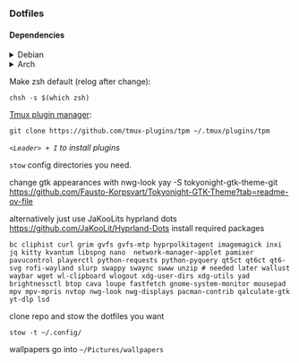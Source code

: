 ### Dotfiles

#### Dependencies

<details>
<summary>Debian</summary>

Add NVIM ppa:
```
sudo add-apt-repository ppa:neovim-ppa/unstable -y
sudo apt update
```

Add Nodejs ppa:
```
curl -fsSL https://deb.nodesource.com/setup_lts.x | sudo -E bash -
```

Install requirements: 
``` 
sudo apt install golang i3 zsh curl tmux fonts-powerline picom rofi alacritty polybar stow git xclip make gcc ripgrep unzip neovim bash bc coreutils gawk jq playerctl autocutsel nodejs -y
```

Install [fonts](https://github.com/powerline/fonts): 
```
git clone https://github.com/powerline/fonts.git --depth=1
./fonts/install.sh
rm -rf fonts
```

if tmux/nvim icons dont show up install nerd fonts, should probably just switch to one of these but i can't be bothered right now
```
sudo apt install wget fontconfig \
&& wget -P ~/.local/share/fonts https://github.com/ryanoasis/nerd-fonts/releases/latest/download/Meslo.zip \
&& cd ~/.local/share/fonts && unzip Meslo.zip && rm *Windows* && rm Meslo.zip && fc-cache -fv
```

Install [oh-my-zsh](https://github.com/ohmyzsh/ohmyzsh):
```
sh -c "$(curl -fsSL https://raw.githubusercontent.com/ohmyzsh/ohmyzsh/master/tools/install.sh)"
```

[Powerlevel10k](https://github.com/romkatv/powerlevel10k):
``` 
git clone --depth=1 https://github.com/romkatv/powerlevel10k.git ${ZSH_CUSTOM:-$HOME/.oh-my-zsh/custom}/themes/powerlevel10k
```

</details>

<details>
    <summary>Arch</summary>


```
pacman -Syu
pacman -S base-devel git go zsh curl tmux alacritty stow xclip make gcc ripgrep unzip neovim bc gawk jq playerctl nodejs gopls nerd-fonts wl-clipboard
```

Hyprland machines: 
```
sudo pacman -S hyprland xdg-desktop-portal-hyprland wayland wlroots rofi-wayland waybar swaylock wlogout grim slurp xorg-xwayland ttf-font-awesome imagemagick hyprpaper swaync pipewire pipewire-alsa pipewire-pulse pavucontrol nemo blueman alsa-utils nm-connection-editor
```

Install yay
```
git clone https://aur.archlinux.org/yay.git
cd yay
makepkg -si
```

Might want to install oh-my-zsh manually
```
yay -S autocutsel zsh-theme-powerlevel10k-git oh-my-zsh-git zsh-autocomplete-git
```

Uncomment multilib lines in '/etc/pacman.conf' then 'sudo pacman -Sy'

</details>

Make zsh default (relog after change):
```
chsh -s $(which zsh)
```

[Tmux plugin manager](https://github.com/tmux-plugins/tpm): 
```
git clone https://github.com/tmux-plugins/tpm ~/.tmux/plugins/tpm
```
*`<Leader> + I` to install plugins*

`stow` config directories you need.

change gtk appearances with nwg-look
yay -S tokyonight-gtk-theme-git 
https://github.com/Fausto-Korpsvart/Tokyonight-GTK-Theme?tab=readme-ov-file

alternatively just use JaKooLits hyprland dots https://github.com/JaKooLit/Hyprland-Dots
install required packages  
```
bc cliphist curl grim gvfs gvfs-mtp hyprpolkitagent imagemagick inxi jq kitty kvantum libspng nano  network-manager-applet pamixer pavucontrol playerctl python-requests python-pyquery qt5ct qt6ct qt6-svg rofi-wayland slurp swappy swaync swww unzip # needed later wallust waybar wget wl-clipboard wlogout xdg-user-dirs xdg-utils yad brightnessctl btop cava loupe fastfetch gnome-system-monitor mousepad mpv mpv-mpris nvtop nwg-look nwg-displays pacman-contrib qalculate-gtk yt-dlp lsd
```
clone repo and stow the dotfiles you want 

```
stow -t ~/.config/
```
wallpapers go into `~/Pictures/wallpapers`
